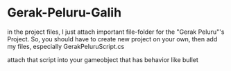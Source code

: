 # Gerak-Peluru-Galih

in the project files, I just attach important file-folder for the "Gerak Peluru"'s Project. So, you should have to create new project on your own, then add my files, especially GerakPeluruScript.cs

attach that script into your gameobject that has behavior like bullet
